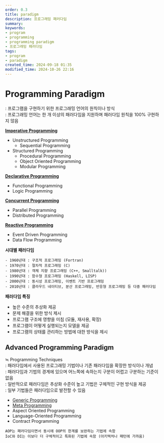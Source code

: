 ```yaml
---
order: 0.3
title: paradigm
description: 프로그래밍 패러다임
summary:
keywords:
- program
- programming
- programming paradigm
- 프로그래밍 패러다임
tags:
- program
- paradigm
created_time: 2024-09-18 01:35
modified_time: 2024-10-26 22:16
---
```


# Programming Paradigm
: 프로그램을 구현하기 위한 프로그래밍 언어의 원칙이나 방식  
: 프로그래밍 언어는 한 개 이상의 패러다임을 지원하며 패러다임 원칙을 100% 구현하지 않음  

**[Imperative Programming](./imperative-programming.md)**
- Unstructured Programming
  - Sequential Programming
- Structured Programming
  - Procedural Programming
  - Object Oriented Programming
  - Modular Programming

**[Declarative Programming](./declarative-programming.md)**
- Functional Programming
- Logic Programming

**[Concurrent Programming](./concurrent-programming.md)**
- Parallel Programming
- Distributed Programming

**[Reactive Programming](./reactive-programming.md)**
- Event Driven Programming
- Data Flow Programming


**시대별 패러다임**
```
- 1960년대 : 구조적 프로그래밍 (Fortran)
- 1970년대 : 절차적 프로그래밍 (C)
- 1980년대 : 객체 지향 프로그래밍 (C++, Smalltalk))
- 1990년대 : 함수형 프로그래밍 (Haskell, LISP)
- 2000년대 : 동시성 프로그래밍, 이벤트 기반 프로그래밍
- 2010년대 : 클라우드 네이티브, 분산 프로그래밍, 반응형 프로그래밍 등 다중 패러다임
```


**패러다임 특징**
- 높은 수준의 추상화 제공
- 문제 해결을 위한 방식 제시
- 프로그램 구조에 영향을 미침 (모듈, 재사용, 확장)
- 프로그램이 어떻게 실행되는지 모델을 제공
- 프로그램의 상태를 관리하는 방법에 대한 방식을 제시



## Advanced Programming Paradigm
≒ Programming Techniques  
: 패러다임에서 사용된 프로그래밍 기법이나 기존 패러다임을 확장한 방식이나 개념  
: 패러다임과 기법의 경계에 있으며 어느쪽에 속하는지 구분이 어렵고 구분하는 기준이 없음  
: 일반적으로 패러다임은 추상화 수준이 높고 기법은 구체적인 구현 방식을 제공  
: 일부 기법들은 패러다임으로 발전할 수 있음  

- [Generic Programming](./generic-programming.md)
- [Meta Programming](./meta-programming.md)
- Aspect Oriented Programming
- Language-Oriented Programming
- Contract Programming

```
AOP는 패러다임이면서 동시에 OOP의 한계를 보완하는 기법에 속함
IoC와 DI는 이보다 더 구체적이고 특화된 기법에 속함 (아키텍처나 패턴에 가까움)
```